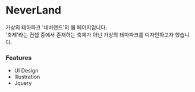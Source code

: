 # NeverLand
가상의 테마파크 '네버랜드'의 웹 페이지입니다.   
'축제'라는 컨셉 중에서 존재하는 축제가 아닌 가상의 테마파크를 디자인하고자 했습니다.

### Features

- UI Design
- Illustration
- Jquery

